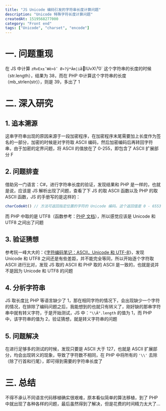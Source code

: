 ```yaml
---
title: "JS Unicode 编码引发的字符串长度计算问题"
description: "Unicode 特殊字符长度计算问题"
createdAt: 1519568277000
category: "Front end"
tags: ["Unicode", "charset", "encode"]
---
```


# 一. 问题重现

在 JS 中计算 `zRvEx±¯Wë>ô¯ Ø»?ÿ*Âm|i`ãIUvX\\³0` 这个字符串的长度的时候（str.length），结果为 38，而在 PHP 中计算这个字符串的长度（mb_strlen(str)），则是 39，多出了 1

# 二. 深入研究

## 1. 追本溯源

这串字符串出现的原因来源于一段加密程序，在加密程序末尾需要加上长度作为签名的一部分，加密的时候是对字符取 ASCII 编码，然后加密编码后再转回字符串，由于加密的定界问题，将 ASCII 的值放在了 0-255，即包含了 ASCII 扩展部分 F

## 2. 问题排查

借助另一门语言：C#，进行字符串长度的验证，发现结果和 PHP 是一样的，也就是说，应该是 JS 解析出现了问题，查看了下 JS 的取 ASCII 函数以及 PHP 的取 ASCII 函数，JS 的手册写的是这样的：

```js
charCodeAt() // 方法可返回指定位置的字符的 Unicode 编码。这个返回值是 0 - 65535 之间的整数。
```

而 PHP 中取的是 UTF8（函数参考：[PHP 文档](http://php.net/manual/zh/function.ord.php#109812)），所以感觉应该是 Unicode 和 UTF8 之间出了问题

## 3. 验证猜想

参考阮一峰大大的：《[字符编码笔记：ASCII，Unicode 和 UTF-8](http://www.ruanyifeng.com/blog/2007/10/ascii_unicode_and_utf-8.html)》，发现 Unicode 和 UTF8 之间还是有些差距，并不能完全等同，所以开始逐个字符取 ASCII 进行比对，发现 JS 取的 ASCII 和 PHP 取的 ASCII 是一致的，也就是说并不是因为 Unicode 和 UTF8 的问题

## 4. 分析字符串

JS 取长度比 PHP 等语言缺少了 1，那在相同字符的情况下，会出现缺少一个字符的情况，在排除了编码问题之后，我能想到的也就只有转义了，刚好缺的那串字符串中就有转义字符，于是开始测试，JS 中：`"\\Â".length` 的值为 1，而 PHP 中，该字符串的值为 2，验证猜想，就是转义字符串的问题

## 5. 问题解决

在进行足够多的测试的时候，发现只要是 ASCII 大于 127，也就是 ASCII 扩展部分，均会出现转义的现象，导致了字符数不相同，在 PHP 中将所有的 `'\\'` 去除（除了行首和行尾），即可得到需要的字符串长度了

# 三. 总结

不得不承认不同语言代码移植确实很艰难，原本看似简单的算法移植，到了 PHP 中就出现了各种各样的问题，最后虽然得到了解决，但是花费的时间精力太大了...

